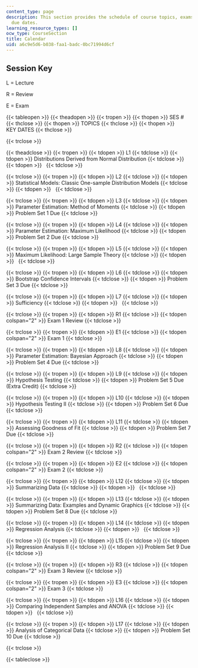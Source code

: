 ```yaml
---
content_type: page
description: This section provides the schedule of course topics, exams, and assignment
  due dates.
learning_resource_types: []
ocw_type: CourseSection
title: Calendar
uid: a6c9e5d6-b038-faa1-badc-0bc71994d6cf
---
```


Session Key
-----------

L = Lecture

R = Review

E = Exam

{{< tableopen >}}
{{< theadopen >}}
{{< tropen >}}
{{< thopen >}}
SES #
{{< thclose >}}
{{< thopen >}}
TOPICS
{{< thclose >}}
{{< thopen >}}
KEY DATES
{{< thclose >}}

{{< trclose >}}

{{< theadclose >}}
{{< tropen >}}
{{< tdopen >}}
L1
{{< tdclose >}}
{{< tdopen >}}
Distributions Derived from Normal Distribution
{{< tdclose >}}
{{< tdopen >}}
 
{{< tdclose >}}

{{< trclose >}}
{{< tropen >}}
{{< tdopen >}}
L2
{{< tdclose >}}
{{< tdopen >}}
Statistical Models: Classic One-sample Distribution Models
{{< tdclose >}}
{{< tdopen >}}
 
{{< tdclose >}}

{{< trclose >}}
{{< tropen >}}
{{< tdopen >}}
L3
{{< tdclose >}}
{{< tdopen >}}
Parameter Estimation: Method of Moments
{{< tdclose >}}
{{< tdopen >}}
Problem Set 1 Due
{{< tdclose >}}

{{< trclose >}}
{{< tropen >}}
{{< tdopen >}}
L4
{{< tdclose >}}
{{< tdopen >}}
Parameter Estimation: Maximum Likelihood
{{< tdclose >}}
{{< tdopen >}}
Problem Set 2 Due
{{< tdclose >}}

{{< trclose >}}
{{< tropen >}}
{{< tdopen >}}
L5
{{< tdclose >}}
{{< tdopen >}}
Maximum Likelihood: Large Sample Theory
{{< tdclose >}}
{{< tdopen >}}
 
{{< tdclose >}}

{{< trclose >}}
{{< tropen >}}
{{< tdopen >}}
L6
{{< tdclose >}}
{{< tdopen >}}
Bootstrap Confidence Intervals
{{< tdclose >}}
{{< tdopen >}}
Problem Set 3 Due
{{< tdclose >}}

{{< trclose >}}
{{< tropen >}}
{{< tdopen >}}
L7
{{< tdclose >}}
{{< tdopen >}}
Sufficiency
{{< tdclose >}}
{{< tdopen >}}
 
{{< tdclose >}}

{{< trclose >}}
{{< tropen >}}
{{< tdopen >}}
R1
{{< tdclose >}}
{{< tdopen colspan="2" >}}
Exam 1 Review
{{< tdclose >}}

{{< trclose >}}
{{< tropen >}}
{{< tdopen >}}
E1
{{< tdclose >}}
{{< tdopen colspan="2" >}}
Exam 1
{{< tdclose >}}

{{< trclose >}}
{{< tropen >}}
{{< tdopen >}}
L8
{{< tdclose >}}
{{< tdopen >}}
Parameter Estimation: Bayesian Approach
{{< tdclose >}}
{{< tdopen >}}
Problem Set 4 Due
{{< tdclose >}}

{{< trclose >}}
{{< tropen >}}
{{< tdopen >}}
L9
{{< tdclose >}}
{{< tdopen >}}
Hypothesis Testing
{{< tdclose >}}
{{< tdopen >}}
Problem Set 5 Due (Extra Credit)
{{< tdclose >}}

{{< trclose >}}
{{< tropen >}}
{{< tdopen >}}
L10
{{< tdclose >}}
{{< tdopen >}}
Hypothesis Testing II
{{< tdclose >}}
{{< tdopen >}}
Problem Set 6 Due
{{< tdclose >}}

{{< trclose >}}
{{< tropen >}}
{{< tdopen >}}
L11
{{< tdclose >}}
{{< tdopen >}}
Assessing Goodness of Fit
{{< tdclose >}}
{{< tdopen >}}
Problem Set 7 Due
{{< tdclose >}}

{{< trclose >}}
{{< tropen >}}
{{< tdopen >}}
R2
{{< tdclose >}}
{{< tdopen colspan="2" >}}
Exam 2 Review
{{< tdclose >}}

{{< trclose >}}
{{< tropen >}}
{{< tdopen >}}
E2
{{< tdclose >}}
{{< tdopen colspan="2" >}}
Exam 2
{{< tdclose >}}

{{< trclose >}}
{{< tropen >}}
{{< tdopen >}}
L12
{{< tdclose >}}
{{< tdopen >}}
Summarizing Data
{{< tdclose >}}
{{< tdopen >}}
 
{{< tdclose >}}

{{< trclose >}}
{{< tropen >}}
{{< tdopen >}}
L13
{{< tdclose >}}
{{< tdopen >}}
Summarizing Data: Examples and Dynamic Graphics
{{< tdclose >}}
{{< tdopen >}}
Problem Set 8 Due
{{< tdclose >}}

{{< trclose >}}
{{< tropen >}}
{{< tdopen >}}
L14
{{< tdclose >}}
{{< tdopen >}}
Regression Analysis
{{< tdclose >}}
{{< tdopen >}}
 
{{< tdclose >}}

{{< trclose >}}
{{< tropen >}}
{{< tdopen >}}
L15
{{< tdclose >}}
{{< tdopen >}}
Regression Analysis II
{{< tdclose >}}
{{< tdopen >}}
Problem Set 9 Due
{{< tdclose >}}

{{< trclose >}}
{{< tropen >}}
{{< tdopen >}}
R3
{{< tdclose >}}
{{< tdopen colspan="2" >}}
Exam 3 Review
{{< tdclose >}}

{{< trclose >}}
{{< tropen >}}
{{< tdopen >}}
E3
{{< tdclose >}}
{{< tdopen colspan="2" >}}
Exam 3
{{< tdclose >}}

{{< trclose >}}
{{< tropen >}}
{{< tdopen >}}
L16
{{< tdclose >}}
{{< tdopen >}}
Comparing Independent Samples and ANOVA
{{< tdclose >}}
{{< tdopen >}}
 
{{< tdclose >}}

{{< trclose >}}
{{< tropen >}}
{{< tdopen >}}
L17
{{< tdclose >}}
{{< tdopen >}}
Analysis of Categorical Data
{{< tdclose >}}
{{< tdopen >}}
Problem Set 10 Due
{{< tdclose >}}

{{< trclose >}}

{{< tableclose >}}